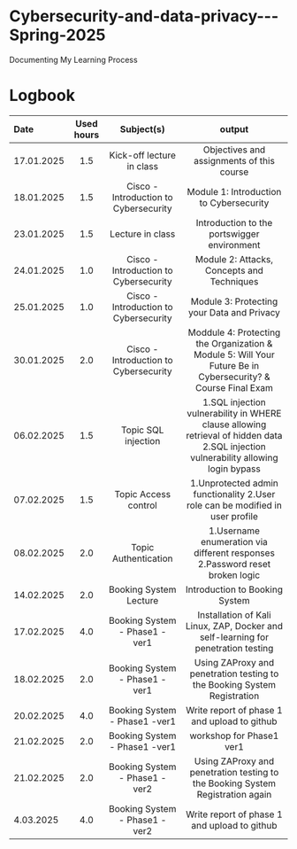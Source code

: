 # Cybersecurity-and-data-privacy---Spring-2025
Documenting My Learning Process

# Logbook


| Date  | Used hours | Subject(s) |  output |
| :---         |     :---:      |     :---:      |     :---:      |
| 17.01.2025 | 1.5 | Kick-off lecture in class  | Objectives and assignments of this course  |
| 18.01.2025 | 1.5 | Cisco - Introduction to Cybersecurity | Module 1: Introduction to Cybersecurity|
| 23.01.2025 | 1.5 | Lecture in class  | Introduction to the portswigger environment |
| 24.01.2025 | 1.0 | Cisco - Introduction to Cybersecurity  | Module 2: Attacks, Concepts and Techniques |
| 25.01.2025 | 1.0 | Cisco - Introduction to Cybersecurity  | Module 3: Protecting your Data and Privacy |
| 30.01.2025 | 2.0 | Cisco - Introduction to Cybersecurity  | Moddule 4: Protecting the Organization & Module 5: Will Your Future Be in Cybersecurity? & Course Final Exam |
| 06.02.2025 | 1.5 | Topic SQL injection  | 1.SQL injection vulnerability in WHERE clause allowing retrieval of hidden data 2.SQL injection vulnerability allowing login bypass   |
| 07.02.2025 | 1.5 | Topic Access control  | 1.Unprotected admin functionality 2.User role can be modified in user profile   |
| 08.02.2025 | 2.0 | Topic Authentication  | 1.Username enumeration via different responses 2.Password reset broken logic   |
| 14.02.2025 | 2.0 | Booking System Lecture  | Introduction to Booking System   |
| 17.02.2025 | 4.0 | Booking System - Phase1 - ver1  |  Installation of Kali Linux, ZAP, Docker and self-learning for penetration testing |
| 18.02.2025 | 2.0 | Booking System - Phase1 - ver1 |  Using ZAProxy and penetration testing to the Booking System Registration |
| 20.02.2025 | 4.0 | Booking System - Phase1 -ver1 |  Write report of phase 1 and upload to github |
| 21.02.2025 | 2.0 | Booking System - Phase1 -ver1 |  workshop for Phase1 ver1 |
| 21.02.2025 | 2.0 | Booking System - Phase1 - ver2 |  Using ZAProxy and penetration testing to the Booking System Registration again |
| 4.03.2025 | 4.0 | Booking System - Phase1 - ver2 |  Write report of phase 1 and upload to github |

